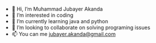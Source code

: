 - 👋 Hi, I’m Muhammad Jubayer Akanda
- 👀 I’m interested in coding
- 🌱 I’m currently learning java and python
- 💞️ I’m looking to collaborate on solving programing issues
- 📫 You can me jubayer.akanda@gmail.com

<!---
muhaka-1/muhaka-1 is a ✨ special ✨ repository because its `README.md` (this file) appears on your GitHub profile.
You can click the Preview link to take a look at your changes.
--->
